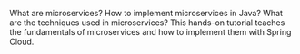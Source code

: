 What are microservices? How to implement microservices in Java? What are the techniques used in microservices? This hands-on tutorial teaches the fundamentals of microservices and how to implement them with Spring Cloud. 
